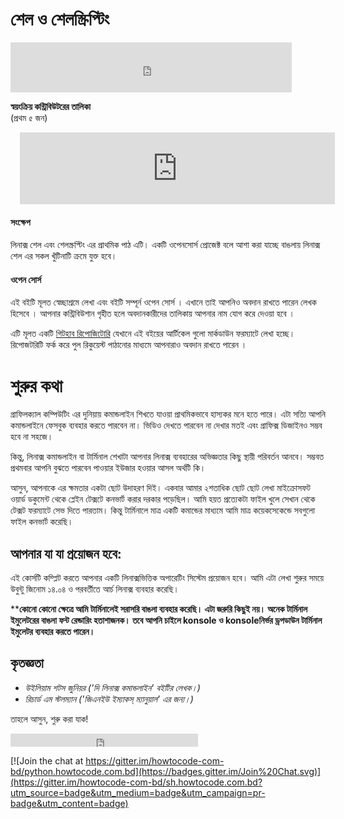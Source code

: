# শেল ও শেলস্ক্রিপ্টিং  


<iframe src="https://www.facebook.com/plugins/like.php?href=https%3A%2F%2Fwww.facebook.com%2Fhowtocode.com.bd%2F&width=450&layout=standard&action=like&size=small&show_faces=true&share=true&height=80&appId=353725671441956" width="450" height="80" style="border:none;overflow:hidden" scrolling="no" frameborder="0" allowTransparency="true"></iframe>  


**স্বয়ংক্রিয় কন্ট্রিবিউটরের তালিকা**  
(প্রথম ৫ জন)  
<iframe scrolling="auto" frameborder="0" style="border:none; overflow:hidden; height:115px; width:100%; margin-left: 15;" allowTransparency="true" src="https://nuhil.github.io/api/contributions.html?repo=sh"></iframe>

#### সংক্ষেপ

লিনাক্স শেল এবং শেলস্ক্রপ্টিং এর প্রাথমিক পাঠ এটি। একটি ওপেনসোর্স প্রোজেক্ট বলে আশা করা যাচ্ছে বাঙলায় লিনাক্স শেল এর সকল খুঁটিনাটি ক্রমে যুক্ত হবে।

#### ওপেন সোর্স

এই বইটি মূলত স্বেচ্ছাশ্রমে লেখা এবং বইটি সম্পূর্ন ওপেন সোর্স । এখানে তাই আপনিও অবদান রাখতে পারেন লেখক হিসেবে । আপনার কন্ট্রিবিউশান গৃহীত হলে অবদানকারীদের তালিকায় আপনার নাম যোগ করে দেওয়া হবে ।

এটি মূলত একটি [গিটহাব রিপোজিটোরি](https://github.com/howtocode-com-bd/sh.howtocode.com.bd) যেখানে এই বইয়ের আর্টিকেল গুলো মার্কডাউন ফরম্যাটে লেখা হচ্ছে। রিপোজটরিটি ফর্ক করে পুল রিকুয়েস্ট পাঠানোর মাধ্যমে আপনারাও অবদান রাখতে পারেন ।


# শুরুর কথা #

গ্রাফিলক্যাল কম্পিউটিং এর দুনিয়ায় কমান্ডলাইন শিখতে যাওয়া প্রাথমিকভাবে হাস্যকর মনে হতে পারে। এটা সত্যি আপনি কমান্ডলাইনে ফেসবুক ব্যবহার করতে পারবেন না। ভিডিও দেখতে পারবেন না দেখার মতই এবং গ্রাফিক্স ডিজাইনও সম্ভব হবে না সহজে।

কিন্তু, লিনাক্স কমান্ডলাইন বা টার্মিনাল শেখাটা আপনার লিনাক্স ব্যবহারের অভিজ্ঞতার কিছু স্থায়ী পরিবর্তন আনবে। সম্ভবত প্রথমবার আপনি বুঝতে পারবেন পাওয়ার ইউজার হওয়ার আসল অর্থটি কি।

আসুন, আপনাকে এর ক্ষমতার একটা ছোট উদাহরণ দিই। একবার আমার ২শতাধিক ছোট ছোট লেখা মাইক্রোসফট ওয়ার্ড ডকুমেন্ট থেকে প্লেইন টেক্সটে কনভার্ট করার দরকার পড়েছিল। আমি হয়ত প্রত্যেকটা ফাইল খুলে সেখান থেকে টেক্সট ফরম্যাটে সেভ দিতে পারতাম। কিন্তু টার্মিনালে মাত্র একটি কমান্ডের মাধ্যমে আমি মাত্র কয়েকসেকেন্ডে সবগুলো ফাইল কনভার্ট করেছি।

## আপনার যা যা প্রয়োজন হবে: ##

এই কোর্সটি কম্প্লিট করতে আপনার একটি লিনাক্সভিত্তিক অপারেটিং সিস্টেম প্রয়োজন হবে। আমি এটা লেখা শুরুর সময়ে উবুন্টু জিনোম ১৪.০৪ ও পরবর্তীতে আর্চ লিনাক্স ব্যবহার করেছি।

\*\***কোনো কোনো ক্ষেত্রে আমি টার্মিনালেই সরাসরি বাঙলা ব্যবহার করেছি। এটা জরুরি কিছুই নয়। অনেক টার্মিনাল ইমুলেটরের বাঙলা ফন্ট রেন্ডারিং হতাশাজনক। তবে আপনি চাইলে konsole ও konsoleনির্ভর ড্রপডাউন টার্মিনাল ইমুলেটর ব্যবহার করতে পারেন।**

## কৃতজ্ঞতা ##

*  *উইলিয়াম শটস জুনিয়র ('দি লিনাক্স কমান্ডলাইন' বইটির লেখক।)*
*  *রিচার্ড এম স্টলম্যান ('জিএনইউ ইম্যাকস্ ম্যানুয়াল' এর জন্য।)*

তাহলে আসুন, শুরু করা যাক!

<iframe src="https://www.facebook.com/plugins/like.php?href=http%3A%2F%2Fsh.howtocode.com.bd&amp;width&amp;layout=button_count&amp;action=like&amp;show_faces=false&amp;share=true&amp;height=21&amp;appId=353725671441956" scrolling="no" frameborder="0" style="border:none; overflow:hidden; height:21px;" allowTransparency="true"></iframe>

[![Join the chat at https://gitter.im/howtocode-com-bd/python.howtocode.com.bd](https://badges.gitter.im/Join%20Chat.svg)](https://gitter.im/howtocode-com-bd/sh.howtocode.com.bd?utm_source=badge&utm_medium=badge&utm_campaign=pr-badge&utm_content=badge)
